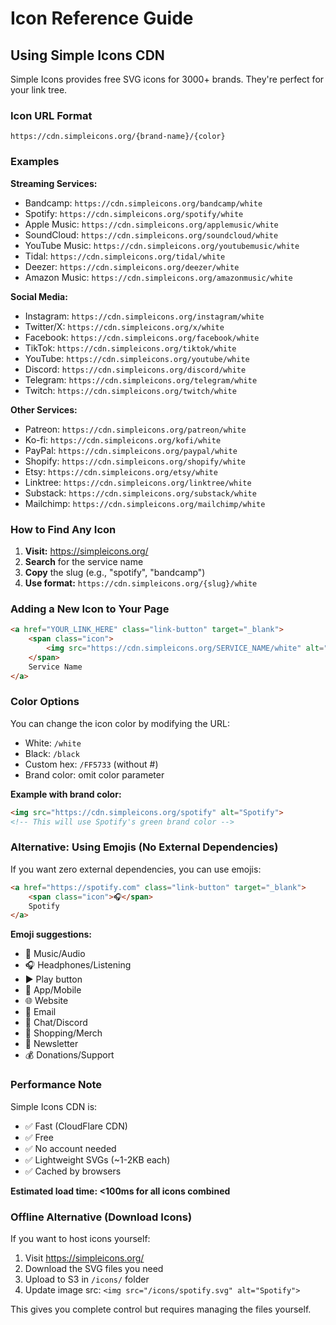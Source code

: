 # Icon Reference Guide

## Using Simple Icons CDN

Simple Icons provides free SVG icons for 3000+ brands. They're perfect for your link tree.

### Icon URL Format
```
https://cdn.simpleicons.org/{brand-name}/{color}
```

### Examples

**Streaming Services:**
- Bandcamp: `https://cdn.simpleicons.org/bandcamp/white`
- Spotify: `https://cdn.simpleicons.org/spotify/white`
- Apple Music: `https://cdn.simpleicons.org/applemusic/white`
- SoundCloud: `https://cdn.simpleicons.org/soundcloud/white`
- YouTube Music: `https://cdn.simpleicons.org/youtubemusic/white`
- Tidal: `https://cdn.simpleicons.org/tidal/white`
- Deezer: `https://cdn.simpleicons.org/deezer/white`
- Amazon Music: `https://cdn.simpleicons.org/amazonmusic/white`

**Social Media:**
- Instagram: `https://cdn.simpleicons.org/instagram/white`
- Twitter/X: `https://cdn.simpleicons.org/x/white`
- Facebook: `https://cdn.simpleicons.org/facebook/white`
- TikTok: `https://cdn.simpleicons.org/tiktok/white`
- YouTube: `https://cdn.simpleicons.org/youtube/white`
- Discord: `https://cdn.simpleicons.org/discord/white`
- Telegram: `https://cdn.simpleicons.org/telegram/white`
- Twitch: `https://cdn.simpleicons.org/twitch/white`

**Other Services:**
- Patreon: `https://cdn.simpleicons.org/patreon/white`
- Ko-fi: `https://cdn.simpleicons.org/kofi/white`
- PayPal: `https://cdn.simpleicons.org/paypal/white`
- Shopify: `https://cdn.simpleicons.org/shopify/white`
- Etsy: `https://cdn.simpleicons.org/etsy/white`
- Linktree: `https://cdn.simpleicons.org/linktree/white`
- Substack: `https://cdn.simpleicons.org/substack/white`
- Mailchimp: `https://cdn.simpleicons.org/mailchimp/white`

### How to Find Any Icon

1. **Visit:** https://simpleicons.org/
2. **Search** for the service name
3. **Copy** the slug (e.g., "spotify", "bandcamp")
4. **Use format:** `https://cdn.simpleicons.org/{slug}/white`

### Adding a New Icon to Your Page

```html
<a href="YOUR_LINK_HERE" class="link-button" target="_blank">
    <span class="icon">
        <img src="https://cdn.simpleicons.org/SERVICE_NAME/white" alt="Service Name">
    </span>
    Service Name
</a>
```

### Color Options

You can change the icon color by modifying the URL:
- White: `/white`
- Black: `/black`
- Custom hex: `/FF5733` (without #)
- Brand color: omit color parameter

**Example with brand color:**
```html
<img src="https://cdn.simpleicons.org/spotify" alt="Spotify">
<!-- This will use Spotify's green brand color -->
```

### Alternative: Using Emojis (No External Dependencies)

If you want zero external dependencies, you can use emojis:

```html
<a href="https://spotify.com" class="link-button" target="_blank">
    <span class="icon">🎧</span>
    Spotify
</a>
```

**Emoji suggestions:**
- 🎵 Music/Audio
- 🎧 Headphones/Listening
- ▶️ Play button
- 📱 App/Mobile
- 🌐 Website
- 📧 Email
- 💬 Chat/Discord
- 🛒 Shopping/Merch
- 📰 Newsletter
- 💰 Donations/Support

### Performance Note

Simple Icons CDN is:
- ✅ Fast (CloudFlare CDN)
- ✅ Free
- ✅ No account needed
- ✅ Lightweight SVGs (~1-2KB each)
- ✅ Cached by browsers

**Estimated load time: <100ms for all icons combined**

### Offline Alternative (Download Icons)

If you want to host icons yourself:

1. Visit https://simpleicons.org/
2. Download the SVG files you need
3. Upload to S3 in `/icons/` folder
4. Update image src: `<img src="/icons/spotify.svg" alt="Spotify">`

This gives you complete control but requires managing the files yourself.
